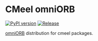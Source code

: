 # CMeel omniORB

[![PyPI version](https://badge.fury.io/py/cmeel-omniorb.svg)](https://pypi.org/project/cmeel-omniorb)
[![Release](https://github.com/cmake-wheel/cmeel-omniorb/actions/workflows/release.yml/badge.svg)](https://github.com/cmake-wheel/cmeel-omniorb/actions/workflows/release.yml)

[omniORB](https://omniorb.sourceforge.io/) distribution for cmeel packages.
